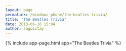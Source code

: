 ```yaml
---
layout: page
permalink: /windows-phone/the-beatles-trivia/
title: "The Beatles Trivia"
date: 2013-06-16 15:04
author: saguiitay
---
```


{% include app-page.html app="The Beatles Trivia" %}
